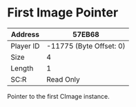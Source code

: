 
#  First Image Pointer
Address   | 57EB68
----------|-------------
Player ID | -11775 (Byte Offset: 0)
Size 	  | 4
Length 	  | 1
SC:R      | Read Only

Pointer to the first CImage instance.
